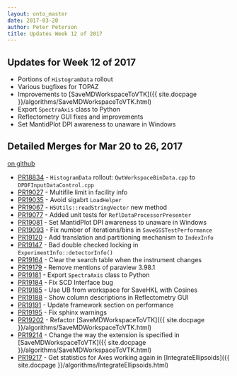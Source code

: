 ```yaml
---
layout: onto_master
date: 2017-03-20
author: Peter Peterson
title: Updates Week 12 of 2017
---
```

Updates for Week 12 of 2017
---------------------------

* Portions of `HistogramData` rollout
* Various bugfixes for TOPAZ
* Improvements to [SaveMDWorkspaceToVTK]({{ site.docpage }}/algorithms/SaveMDWorkspaceToVTK.html)
* Export `SpectraAxis` class to Python
* Reflectometry GUI fixes and improvements
* Set MantidPlot DPI awareness to unaware in Windows

Detailed Merges for Mar 20 to 26, 2017
--------------------------------------
[on github](https://github.com/mantidproject/mantid/pulls?q=is%3Apr+merged%3A2017-03-21..2017-03-26)

* [PR18834](https://github.com/mantidproject/mantid/pull/18834) - `HistogramData` rollout: `QwtWorkspaceBinData.cpp` to `DPDFInputDataControl.cpp`
* [PR19027](https://github.com/mantidproject/mantid/pull/19027) - Multifile limit in facility info
* [PR19035](https://github.com/mantidproject/mantid/pull/19035) - Avoid sigabrt `LoadHelper`
* [PR19067](https://github.com/mantidproject/mantid/pull/19067) - `H5Utils::readStringVector` new method
* [PR19077](https://github.com/mantidproject/mantid/pull/19077) - Added unit tests for `ReflDataProcessorPresenter`
* [PR19081](https://github.com/mantidproject/mantid/pull/19081) - Set MantidPlot DPI awareness to unaware in Windows
* [PR19093](https://github.com/mantidproject/mantid/pull/19093) - Fix number of iterations/bins in `SaveGSSTestPerformance`
* [PR19120](https://github.com/mantidproject/mantid/pull/19120) - Add translation and partitioning mechanism to `IndexInfo`
* [PR19147](https://github.com/mantidproject/mantid/pull/19147) - Bad double checked locking in `ExperimentInfo::detectorInfo()`
* [PR19164](https://github.com/mantidproject/mantid/pull/19164) - Clear the search table when the instrument changes
* [PR19179](https://github.com/mantidproject/mantid/pull/19179) - Remove mentions of paraview 3.98.1
* [PR19181](https://github.com/mantidproject/mantid/pull/19181) - Export `SpectraAxis` class to Python
* [PR19184](https://github.com/mantidproject/mantid/pull/19184) - Fix SCD Interface bug
* [PR19185](https://github.com/mantidproject/mantid/pull/19185) - Use UB from workspace for SaveHKL with Cosines
* [PR19188](https://github.com/mantidproject/mantid/pull/19188) - Show column descriptions in Reflectometry GUI
* [PR19191](https://github.com/mantidproject/mantid/pull/19191) - Update framework section on performance
* [PR19195](https://github.com/mantidproject/mantid/pull/19195) - Fix sphinx warnings
* [PR19202](https://github.com/mantidproject/mantid/pull/19202) - Refactor [SaveMDWorkspaceToVTK]({{ site.docpage }}/algorithms/SaveMDWorkspaceToVTK.html)
* [PR19214](https://github.com/mantidproject/mantid/pull/19214) - Change the way the extension is specified in [SaveMDWorkspaceToVTK]({{ site.docpage }}/algorithms/SaveMDWorkspaceToVTK.html)
* [PR19217](https://github.com/mantidproject/mantid/pull/19217) - Get statistics for Axes working again in [IntegrateEllipsoids]({{ site.docpage }}/algorithms/IntegrateEllipsoids.html)
